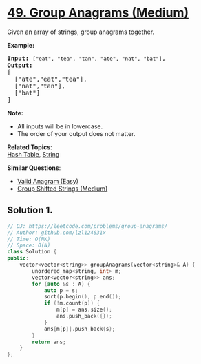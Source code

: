 # [49. Group Anagrams (Medium)](https://leetcode.com/problems/group-anagrams/)

<p>Given an array of strings, group anagrams together.</p>

<p><strong>Example:</strong></p>

<pre><strong>Input:</strong> <code>["eat", "tea", "tan", "ate", "nat", "bat"]</code>,
<strong>Output:</strong>
[
  ["ate","eat","tea"],
  ["nat","tan"],
  ["bat"]
]</pre>

<p><strong>Note:</strong></p>

<ul>
	<li>All inputs will be in lowercase.</li>
	<li>The order of your output does not&nbsp;matter.</li>
</ul>


**Related Topics**:  
[Hash Table](https://leetcode.com/tag/hash-table/), [String](https://leetcode.com/tag/string/)

**Similar Questions**:
* [Valid Anagram (Easy)](https://leetcode.com/problems/valid-anagram/)
* [Group Shifted Strings (Medium)](https://leetcode.com/problems/group-shifted-strings/)

## Solution 1.

```cpp
// OJ: https://leetcode.com/problems/group-anagrams/
// Author: github.com/lzl124631x
// Time: O(NK)
// Space: O(N)
class Solution {
public:
    vector<vector<string>> groupAnagrams(vector<string>& A) {
        unordered_map<string, int> m;
        vector<vector<string>> ans;
        for (auto &s : A) {
            auto p = s;
            sort(p.begin(), p.end());
            if (!m.count(p)) {
                m[p] = ans.size();
                ans.push_back({});
            }
            ans[m[p]].push_back(s);
        }
        return ans;
    }
};
```